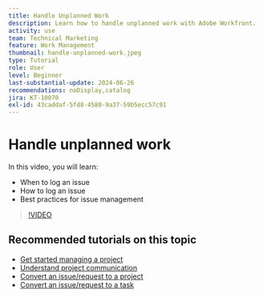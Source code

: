 ```yaml
---
title: Handle Unplanned Work
description: Learn how to handle unplanned work with Adobe Workfront.
activity: use
team: Technical Marketing
feature: Work Management
thumbnail: handle-unplanned-work.jpeg
type: Tutorial
role: User
level: Beginner
last-substantial-update: 2024-06-26
recommendations: noDisplay,catalog
jira: KT-10070
exl-id: 43caddaf-5fd8-4580-9a37-59b5ecc57c91
---
```

# Handle unplanned work

In this video, you will learn:

* When to log an issue
* How to log an issue
* Best practices for issue management

>[!VIDEO](https://video.tv.adobe.com/v/3419488/?quality=12&learn=on&enablevpops)

## Recommended tutorials on this topic

* [Get started managing a project](/help/manage-work/projects/getting-started-manage-a-project.md)
* [Understand project communication](/help/manage-work/projects/understand-project-communication.md)
* [Convert an issue/request to a project](/help/manage-work/issues-requests/create-a-project-from-a-request.md)
* [Convert an issue/request to a task](/help/manage-work/issues-requests/convert-issues-to-other-work-items.md)
